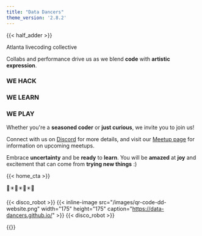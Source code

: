 ```yaml
---
title: "Data Dancers"
theme_version: '2.8.2'
---
```


{{< half_adder >}}

Atlanta livecoding collective

Collabs and performance drive us as we blend **code** with **artistic expression**. 

### WE HACK

### WE LEARN

### WE PLAY

Whether you're a **seasoned coder** or **just curious**, we invite you to join us! 


Connect with us on [Discord](https://discord.gg/xbvw77Jvt2) for more details, and visit our [Meetup page](https://data-dancers.github.io/meetups/) for information on upcoming meetups.


Embrace **uncertainty** and be **ready** to **learn**. You will be **amazed** at **joy** and excitement that can come from **trying new things** :)


{{< home_cta >}}

🏁✴️🏁✴️🏁✴️🏁


{{< disco_robot  >}} 
{{< inline-image src="/images/qr-code-dd-website.png" width="175" height="175"  caption="https://data-dancers.github.io/" >}} 
{{< disco_robot  >}} 


{{<inline-image src="/images/roboto.gif" >}} 

